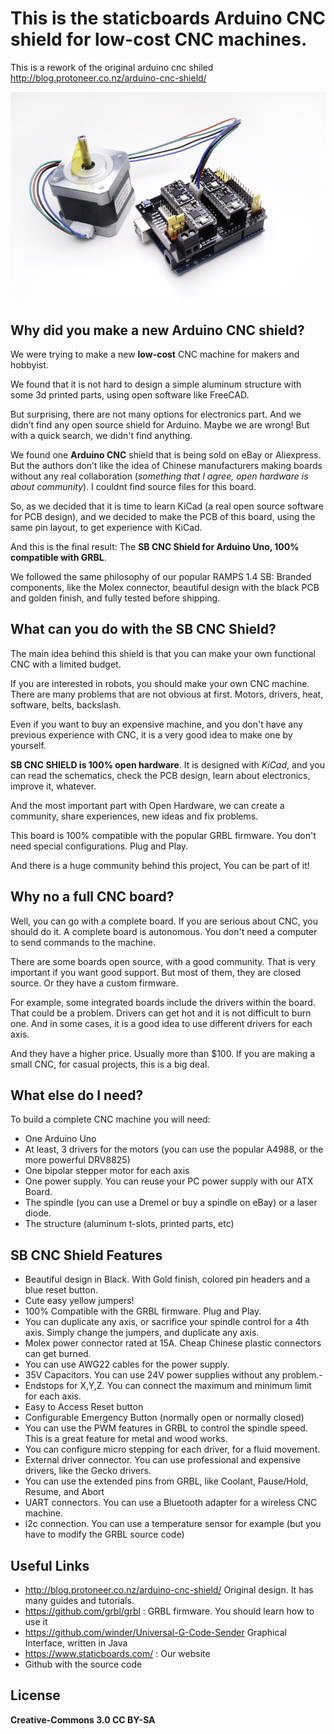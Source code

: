 # This is the staticboards Arduino CNC shield for low-cost CNC machines.

This is a rework of the original arduino cnc shiled http://blog.protoneer.co.nz/arduino-cnc-shield/

![staticboards Arduino CNC shield](/img/full-with-stepper-700px.jpg?raw=true "staticboards Arduino CNC shield")

## Why did you make a new Arduino CNC shield?

We were trying to make a new **low-cost** CNC machine for makers and hobbyist.

We found that it is not hard to design a simple aluminum structure with some 3d printed parts, using open software like FreeCAD.

But surprising, there are not many options for electronics part. And we didn’t find any open source shield for Arduino. Maybe we are wrong! But with a quick search, we didn't find anything.

We found one **Arduino CNC** shield that is being sold on eBay or Aliexpress. But the authors don’t like the idea of Chinese manufacturers making boards without any real collaboration (*something that I agree, open hardware is about community*). I couldnt find source files for this board.

So, as we decided that it is time to learn KiCad (a real open source software for PCB design), and we decided to make the PCB of this board, using the same pin layout, to get experience with KiCad.

And this is the final result: The **SB CNC Shield for Arduino Uno, 100% compatible with GRBL**.

We followed the same philosophy of our popular RAMPS 1.4 SB: Branded components, like the Molex connector, beautiful design with the black PCB and golden finish, and fully tested before shipping.

## What can you do with the SB CNC Shield?

The main idea behind this shield is that you can make your own functional CNC with a limited budget.

If you are interested in robots, you should make your own CNC machine. There are many problems that are not obvious at first. Motors, drivers, heat, software, belts, backslash.

Even if you want to buy an expensive machine, and you don't have any previous experience with CNC, it is a very good idea to make one by yourself.

**SB CNC SHIELD is 100% open hardware**. It is designed with *KiCad*, and you can read the schematics, check the PCB design, learn about electronics, improve it, whatever.

And the most important part with Open Hardware, we can create a community, share experiences, new ideas and fix problems.

This board is 100% compatible with the popular GRBL firmware. You don't need special configurations. Plug and Play. 

And there is a huge community behind this project, You can be part of it!

## Why no a full CNC board?

Well, you can go with a complete board. If you are serious about CNC, you should do it. A complete board is autonomous. You don't need a computer to send commands to the machine.

There are some boards open source, with a good community. That is very important if you want good support.
But most of them, they are closed source. Or they have a custom firmware.

For example, some integrated boards include the drivers within the board. That could be a problem. Drivers can get hot and it is not difficult to burn one. And in some cases, it is a good idea to use different drivers for each axis. 

And they have a higher price. Usually more than $100. If you are making a small CNC, for casual projects, this is a big deal.

## What else do I need?

To build a complete CNC machine you will need:

- One Arduino Uno
- At least, 3 drivers for the motors (you can use the popular A4988, or the more powerful DRV8825)
- One bipolar stepper motor for each axis
- One power supply. You can reuse your PC power supply with our ATX Board.
- The spindle (you can use a Dremel or buy a spindle on eBay) or a laser diode.
- The structure (aluminum t-slots, printed parts, etc)

## SB CNC Shield Features

- Beautiful design in Black. With Gold finish,  colored pin headers and a blue reset button.
- Cute easy yellow jumpers!
- 100% Compatible with the GRBL firmware. Plug and Play.
- You can duplicate any axis, or sacrifice your spindle control for a 4th axis. Simply change the jumpers, and duplicate any axis.
- Molex power connector rated at 15A. Cheap Chinese plastic connectors can get burned.
- You can use AWG22 cables for the power supply.
- 35V Capacitors. You can use 24V power supplies without any problem.-
- Endstops for X,Y,Z. You can connect the maximum and minimum limit for each axis.
- Easy to Access Reset button
- Configurable Emergency Button (normally open or normally closed)
- You can use the PWM features in GRBL to control the spindle speed. This is a great feature for metal and wood works.
- You can configure micro stepping for each driver, for a fluid movement.
- External driver connector. You can use professional and expensive drivers, like the Gecko drivers.
- You can use the extended pins from GRBL, like Coolant, Pause/Hold, Resume, and Abort
- UART connectors. You can use a Bluetooth adapter for a wireless CNC machine.
- i2c connection. You can use a temperature sensor for example (but you have to modify the GRBL source code)

## Useful Links

- http://blog.protoneer.co.nz/arduino-cnc-shield/ Original design. It has many guides and tutorials.
- https://github.com/grbl/grbl : GRBL firmware. You should learn how to use it
- https://github.com/winder/Universal-G-Code-Sender Graphical Interface, written in Java
- https://www.staticboards.com/ : Our website
- Github with the source code

## License

**Creative-Commons 3.0 CC BY-SA**

